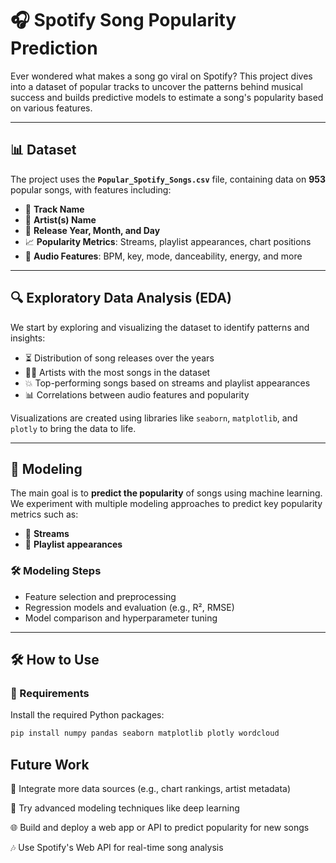 # 🎧 Spotify Song Popularity Prediction

Ever wondered what makes a song go viral on Spotify? This project dives into a dataset of popular tracks to uncover the patterns behind musical success and builds predictive models to estimate a song's popularity based on various features.

---

## 📊 Dataset

The project uses the **`Popular_Spotify_Songs.csv`** file, containing data on **953** popular songs, with features including:

- 🎵 **Track Name**  
- 🎤 **Artist(s) Name**  
- 📅 **Release Year, Month, and Day**  
- 📈 **Popularity Metrics**: Streams, playlist appearances, chart positions  
- 🎼 **Audio Features**: BPM, key, mode, danceability, energy, and more

---

## 🔍 Exploratory Data Analysis (EDA)

We start by exploring and visualizing the dataset to identify patterns and insights:

- ⏳ Distribution of song releases over the years  
- 🧑‍🎤 Artists with the most songs in the dataset  
- 💥 Top-performing songs based on streams and playlist appearances  
- 📊 Correlations between audio features and popularity

Visualizations are created using libraries like `seaborn`, `matplotlib`, and `plotly` to bring the data to life.

---

## 🤖 Modeling

The main goal is to **predict the popularity** of songs using machine learning.  
We experiment with multiple modeling approaches to predict key popularity metrics such as:

- 🔢 **Streams**
- 🎯 **Playlist appearances**

### 🛠️ Modeling Steps

- Feature selection and preprocessing  
- Regression models and evaluation (e.g., R², RMSE)  
- Model comparison and hyperparameter tuning  

---

## 🛠️ How to Use

### 🔧 Requirements

Install the required Python packages:

```bash
pip install numpy pandas seaborn matplotlib plotly wordcloud
```

## Future Work

🔗 Integrate more data sources (e.g., chart rankings, artist metadata)

🧠 Try advanced modeling techniques like deep learning

🌐 Build and deploy a web app or API to predict popularity for new songs

🎶 Use Spotify's Web API for real-time song analysis

